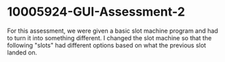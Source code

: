 # 10005924-GUI-Assessment-2

For this assessment, we were given a basic slot machine program and had to turn it into something different. I changed the slot machine so that the following "slots" had different options based on what the previous slot landed on.
